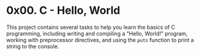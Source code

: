 # 0x00. C - Hello, World

This project contains several tasks to help you learn the basics of C programming, including writing and compiling a "Hello, World!" program, working with preprocessor directives, and using the `puts` function to print a string to the console.
